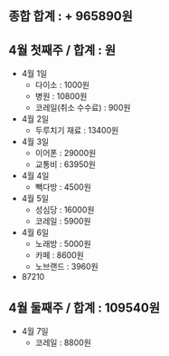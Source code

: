 ## 종합 합계 :  + 965890원

## 4월 첫째주 / 합계 :  원
- 4월 1일
	- 다이소 : 1000원
	- 병원 : 10800원
	- 코레일(취소 수수료) : 900원
- 4월 2일 
	- 두루치기 재료 : 13400원
- 4월 3일
	- 이어폰 : 29000원
	- 교통비 : 63950원
- 4월 4일
	- 빽다방 : 4500원
- 4월 5일
	- 성심당 : 16000원
	- 코레일 : 5900원
- 4월 6일
	- 노래방 : 5000원
	- 카페 : 8600원
	- 노브랜드 : 3960원
- 87210
## 4월 둘째주 / 합계 : 109540원
- 4월 7일 
	- 코레일  : 8800원

